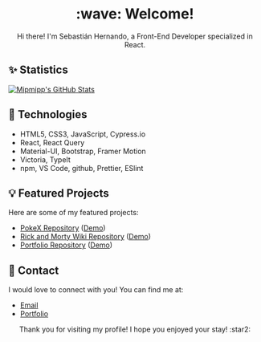 <div align="center">
  <h1>:wave: Welcome!</h1>
  <p>Hi there! I'm Sebastián Hernando, a Front-End Developer specialized in React.</p>
</div>

## :sparkles: Statistics

[![Mipmipp's GitHub Stats](https://github-readme-stats.vercel.app/api?username=Mipmipp&theme=omni&show_icons=true)](https://github.com/Mipmipp/github-readme-stats)

## :rocket: Technologies

- HTML5, CSS3, JavaScript, Cypress.io
- React, React Query
- Material-UI, Bootstrap, Framer Motion
- Victoria, TypeIt
- npm, VS Code, github, Prettier, ESlint

## :bulb: Featured Projects

Here are some of my featured projects:

- [PokeX Repository](https://github.com/Mipmipp/pokex) ([Demo](https://pokex-mipmipp.netlify.app/))
- [Rick and Morty Wiki Repository](https://github.com/Mipmipp/rick-and-morty-wiki) ([Demo](https://rickandmortywiki-mipmipp.netlify.app/))
- [Portfolio Repository](https://github.com/Mipmipp/portfolio) ([Demo](https://portfolio-mipmipp.netlify.app/))

## :speech_balloon: Contact

I would love to connect with you! You can find me at:

- [Email](mailto:mailto:imipmipp@gmail.com)
- [Portfolio](https://portfolio-mipmipp.netlify.app/)

<div align="center">
  <p>Thank you for visiting my profile! I hope you enjoyed your stay! :star2:</p>
</div>
